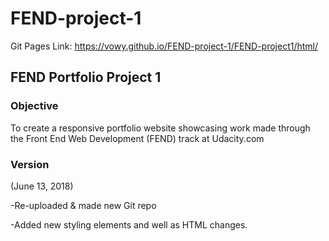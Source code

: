 # FEND-project-1
Git Pages Link: https://vowy.github.io/FEND-project-1/FEND-project1/html/

## FEND Portfolio Project 1
### Objective
To create a responsive portfolio website showcasing work made through the Front End Web Development (FEND) track at Udacity.com


### Version
(June 13, 2018)

-Re-uploaded & made new Git repo

-Added new styling elements and well as HTML changes.
